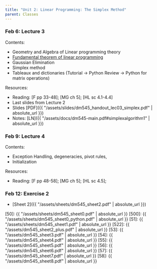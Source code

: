 ```yaml
---
title: "Unit 2: Linear Programming: The Simplex Method" 
parent: Classes
---
```



### Feb 6: Lecture 3


Contents:  
- Geometry and Algebra of Linear programming theory 
- [Fundamental theorem of linear programming](http://en.wikipedia.org/wiki/Fundamental_theorem_of_linear_programming) 
- Gaussian Elimination   
- Simplex method
- Tableaux and dictionaries (Tutorial -> Python Review -> Python for matrix operations)

Resources:
- Reading: [F pp 33-48]; [MG ch 5]; [HL sc 4.1-4.4]
- Last slides from Lecture 2
- Slides [PDF]({{ "/assets/slides/dm545_handout_lec03_simplex.pdf" | absolute_url }})
- Notes: [LN]({{ "/assets/docs/dm545-main.pdf#simplexalgorithm1" | absolute_url }})


### Feb 9: Lecture 4

Contents:
- Exception Handling, degeneracies, pivot rules,
- Initialization

Resources:
- Reading: [F pp 48-58]; [MG ch 5]; [HL sc 4.5]; 


<!-- - [Slides]({{ "/assets/slides/dm545_handout_lec04_simplex-2.pdf" | absolute_url }})
- [Compedium]({{ "/assets/sheets/dm545_sheet2_plus.pdf" | absolute_url }})
- [LN]({{ "/assets/docs/dm545-main.pdf#exceptions" | absolute_url }}) -->


### Feb 12: Exercise 2

- [Sheet 2]({{ "/assets/sheets/dm545_sheet2.pdf" | absolute_url }})

<!-- **Exercises**{: .label .label-purple } -->

<!--
: **Lab**{: .label .label-purple } [Intro to Java](#)

: [Tracing, IntLists, & Recursion](#)
  : [2.1](#)
: **HW 1 due**{: .label .label-red }
-->




[50]: {{ "/assets/sheets/dm545_sheet0.pdf" | absolute_url }}
[500]: {{ "/assets/sheets/dm545_sheet0_python.pdf" | absolute_url }}
[51]: {{ "/assets/sheets/dm545_sheet1.pdf" | absolute_url }}
[522]: {{ "/assets/dm545_sheet2_plus.pdf" | absolute_url }}
[53]: {{ "/assets/dm545_sheet3.pdf" | absolute_url }}
[54]: {{ "/assets/dm545_sheet4.pdf" | absolute_url }}
[55]: {{ "/assets/dm545_sheet5.pdf" | absolute_url }}
[56]: {{ "/assets/dm545_sheet6.pdf" | absolute_url }}
[57]: {{ "/assets/dm545_sheet7.pdf" | absolute_url }}
[58]: {{ "/assets/dm545_sheet8.pdf" | absolute_url }}